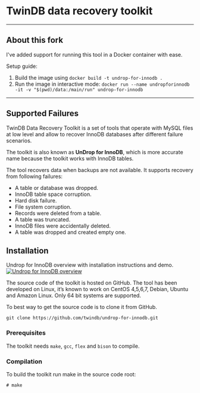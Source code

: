 # TwinDB data recovery toolkit

<hr>

## About this fork

I've added support for running this tool in a Docker container with ease.

Setup guide:
1) Build the image using `docker build -t undrop-for-innodb .`
2) Run the image in interactive mode: `docker run --name undropforinnodb -it -v "$(pwd)/data:/main/run" undrop-for-innodb`

<hr>


## Supported Failures

TwinDB Data Recovery Toolkit is a set of tools that operate with MySQL files at low level and allow to recover InnoDB databases after different failure scenarios.

The toolkit is also known as **UnDrop for InnoDB**, which is more accurate name because the toolkit works with InnoDB tables.

The tool recovers data when backups are not available. It supports recovery from following failures:

- A table or database was dropped.
- InnoDB table space corruption.
- Hard disk failure.
- File system corruption.
- Records were deleted from a table.
- A table was truncated.
- InnoDB files were accidentally deleted.
- A table was dropped and created empty one.
## Installation

Undrop for InnoDB overview with installation instructions and demo.
[![Undrop for InnoDB overview](https://img.youtube.com/vi/-1LeLhGjAWM/0.jpg)](https://www.youtube.com/watch?v=-1LeLhGjAWM)

The source code of the toolkit is hosted on GitHub. The tool has been developed on Linux, it’s known to work on CentOS 4,5,6,7, Debian, Ubuntu and Amazon Linux. Only 64 bit systems are supported.

To best way to get the source code is to clone it from GitHub.
```
git clone https://github.com/twindb/undrop-for-innodb.git
```

### Prerequisites

The toolkit needs `make`, `gcc`, `flex` and `bison` to compile.

### Compilation

To build the toolkit run make in the source code root:
```
# make
```
